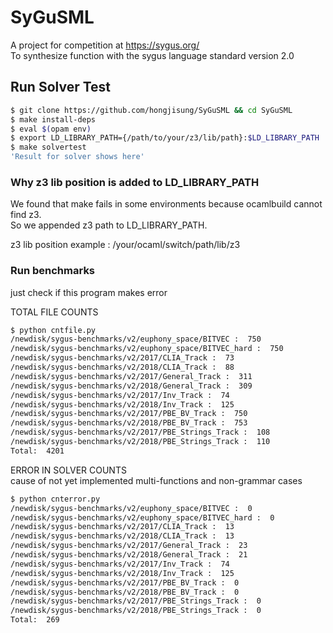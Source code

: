 # SyGuSML

A project for competition at https://sygus.org/  
To synthesize function with the sygus language standard version 2.0

## Run Solver Test

```Bash
$ git clone https://github.com/hongjisung/SyGuSML && cd SyGuSML
$ make install-deps
$ eval $(opam env)
$ export LD_LIBRARY_PATH={/path/to/your/z3/lib/path}:$LD_LIBRARY_PATH
$ make solvertest
'Result for solver shows here'
```

### Why z3 lib position is added to LD_LIBRARY_PATH

We found that make fails in some environments because ocamlbuild cannot find z3.  
So we appended z3 path to LD_LIBRARY_PATH.

z3 lib position example : /your/ocaml/switch/path/lib/z3


### Run benchmarks
just check if this program makes error  

TOTAL FILE COUNTS
```bash
$ python cntfile.py 
/newdisk/sygus-benchmarks/v2/euphony_space/BITVEC :  750
/newdisk/sygus-benchmarks/v2/euphony_space/BITVEC_hard :  750
/newdisk/sygus-benchmarks/v2/2017/CLIA_Track :  73
/newdisk/sygus-benchmarks/v2/2018/CLIA_Track :  88
/newdisk/sygus-benchmarks/v2/2017/General_Track :  311
/newdisk/sygus-benchmarks/v2/2018/General_Track :  309
/newdisk/sygus-benchmarks/v2/2017/Inv_Track :  74
/newdisk/sygus-benchmarks/v2/2018/Inv_Track :  125
/newdisk/sygus-benchmarks/v2/2017/PBE_BV_Track :  750
/newdisk/sygus-benchmarks/v2/2018/PBE_BV_Track :  753
/newdisk/sygus-benchmarks/v2/2017/PBE_Strings_Track :  108
/newdisk/sygus-benchmarks/v2/2018/PBE_Strings_Track :  110
Total:  4201
```

ERROR IN SOLVER COUNTS  
cause of not yet implemented multi-functions and non-grammar cases
```bash
$ python cnterror.py 
/newdisk/sygus-benchmarks/v2/euphony_space/BITVEC :  0
/newdisk/sygus-benchmarks/v2/euphony_space/BITVEC_hard :  0
/newdisk/sygus-benchmarks/v2/2017/CLIA_Track :  13
/newdisk/sygus-benchmarks/v2/2018/CLIA_Track :  13
/newdisk/sygus-benchmarks/v2/2017/General_Track :  23
/newdisk/sygus-benchmarks/v2/2018/General_Track :  21
/newdisk/sygus-benchmarks/v2/2017/Inv_Track :  74
/newdisk/sygus-benchmarks/v2/2018/Inv_Track :  125
/newdisk/sygus-benchmarks/v2/2017/PBE_BV_Track :  0
/newdisk/sygus-benchmarks/v2/2018/PBE_BV_Track :  0
/newdisk/sygus-benchmarks/v2/2017/PBE_Strings_Track :  0
/newdisk/sygus-benchmarks/v2/2018/PBE_Strings_Track :  0
Total:  269
```